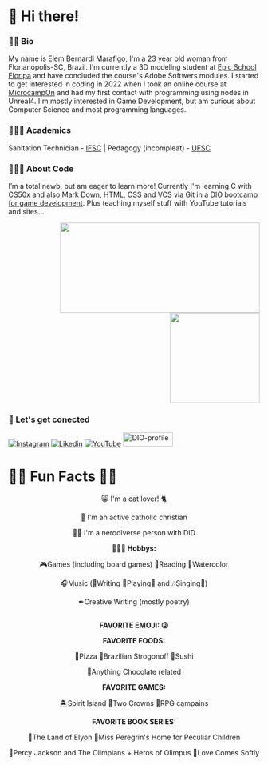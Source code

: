 # 👋 Hi there!

### 🧒🏽 Bio
My name is Elem Bernardi Marafigo, I'm a 23 year old woman from Florianópolis-SC, Brazil. I'm currently a 3D modeling student at [Epic School Floripa](https://epicschool.com.br/) and have concluded the course's Adobe Softwers modules. I started to get interested in coding in 2022 when I took an online course at [MicrocampOn](https://microcamp.eadplataforma.app/) and had my first contact with programming using nodes in Unreal4. I'm mostly interested in Game Development, but am curious about Computer Science and most programming languages.

### 👩🏽‍🎓 Academics

Sanitation Technician - [IFSC](https://www.ifsc.edu.br/)  |  Pedagogy (incompleat) - [UFSC](https://ufsc.br/)

### 👩🏽‍💻 About Code

I’m a total newb, but am eager to learn more! Currently I'm learning C with [CS50x](https://cs50.harvard.edu/x/2023/) and also Mark Down, HTML, CSS and VCS via Git in a [DIO bootcamp for game development](https://web.dio.me/track/potencia-tech-ifood-desenvolvimento-de-jogos?tab=about). Plus teaching myself stuff with YouTube tutorials and sites...

<div>
<p align="right">
<img height="180cm" width="400cm" src="https://github-readme-stats.vercel.app/api/top-langs/?username=elem3d&layout=compact" />
 
<img height="180cm" src="https://github-readme-stats.vercel.app/api?username=elem3d&show_icons=true&theme=radical&rank_icon=github" />
</p>
</div>

### 🔌 Let's get conected

[![Instagram](https://img.shields.io/badge/Instagram-E4405F?style=for-the-badge&logo=instagram&logoColor=white)](https://www.instagram.com/elem3d/)
[![Likedin](https://img.shields.io/badge/LinkedIn-0077B5?style=for-the-badge&logo=linkedin&logoColor=white)](https://www.linkedin.com/in/elem-bernardi-marafigo-4b13a8298/)
[![YouTube](https://img.shields.io/badge/YouTube-FF0000?style=for-the-badge&logo=youtube&logoColor=white)](https://www.youtube.com/channel/UCch3yHMRzz0i22n9yEvHhjQ)
[<img alt="DIO-profile" height="28" width="100" src="https://hermes.digitalinnovation.one/users/company/3a52d6e3-a58c-4755-89c9-fbc093a8868f.png" />](https://www.dio.me/users/elem_marafigo)


# 🐱‍👓 Fun Facts 🐱‍💻

<p align="center">
😸 I'm a cat lover! 🐈
</p>
<p align="center">
💒 I'm an active catholic christian
 </p>
<p align="center">
🧠🌈 I'm a nerodiverse person with DID

<p align="center">
<b>🤹🏽‍♀️ Hobbys:</b>
</p>
<p align="center">
🎮Games (including board games) 📖Reading 🎨Watercolor
 <p align="center">
🎧Music (🎼Writing 🎸Playing🎹 and 🎶Singing🎤)
<p align="center">
✒Creative Writing (mostly poetry)

<p align="center">
  <h2></h2>
</p>
<p align="center">
<b>FAVORITE EMOJI: 😜</b>
</p>

<p align="center">
<b>FAVORITE FOODS:</b>
</p>

<p align="center">
🍕Pizza 🍛Brazilian Strogonoff 🍣Sushi 
 <p align="center">
🍫Anything Chocolate related
  
<p align="center">
<b>FAVORITE GAMES:</b>
</p>

<p align="center">
🏝Spirit Island 👑Two Crowns 🎲RPG campains

<p align="center">
<b>FAVORITE BOOK SERIES:</b>
</p>
<p align="center">
📗The Land of Elyon 
📘Miss Peregrin's Home for Peculiar Children 
<p align="center">
📙Percy Jackson and The Olimpians + Heros of Olimpus 
📕Love Comes Softly
</p>

<!---
elem3d/elem3d is a ✨ special ✨ repository because its `README.md` (this file) appears on your GitHub profile.
You can click the Preview link to take a look at your changes.
--->
